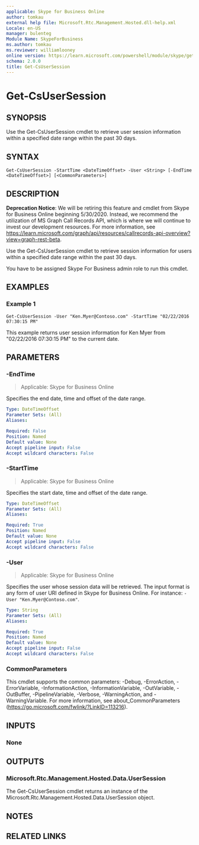 ```yaml
---
applicable: Skype for Business Online
author: tomkau
external help file: Microsoft.Rtc.Management.Hosted.dll-help.xml
Locale: en-US
manager: bulenteg
Module Name: SkypeForBusiness
ms.author: tomkau
ms.reviewer: williamlooney
online version: https://learn.microsoft.com/powershell/module/skype/get-csusersession
schema: 2.0.0
title: Get-CsUserSession
---
```


# Get-CsUserSession

## SYNOPSIS
Use the Get-CsUserSession cmdlet to retrieve user session information within a specified date range within the past 30 days.

## SYNTAX

```
Get-CsUserSession -StartTime <DateTimeOffset> -User <String> [-EndTime <DateTimeOffset>] [<CommonParameters>]
```

## DESCRIPTION
**Deprecation Notice**: We will be retiring this feature and cmdlet from Skype for Business Online beginning 5/30/2020. Instead, we recommend the utilization of MS Graph Call Records API, which is where we will continue to invest our development resources. For more information, see <https://learn.microsoft.com/graph/api/resources/callrecords-api-overview?view=graph-rest-beta>.

Use the Get-CsUserSession cmdlet to retrieve session information for users within a specified date range within the past 30 days.

You have to be assigned Skype For Business admin role to run this cmdlet.

## EXAMPLES

### Example 1
```
Get-CsUserSession -User "Ken.Myer@Contoso.com" -StartTime "02/22/2016 07:30:15 PM"
```

This example returns user session information for Ken Myer from "02/22/2016 07:30:15 PM" to the current date.

## PARAMETERS

### -EndTime

> Applicable: Skype for Business Online

Specifies the end date, time and offset of the date range.

```yaml
Type: DateTimeOffset
Parameter Sets: (All)
Aliases:

Required: False
Position: Named
Default value: None
Accept pipeline input: False
Accept wildcard characters: False
```

### -StartTime

> Applicable: Skype for Business Online

Specifies the start date, time and offset of the date range.

```yaml
Type: DateTimeOffset
Parameter Sets: (All)
Aliases:

Required: True
Position: Named
Default value: None
Accept pipeline input: False
Accept wildcard characters: False
```

### -User

> Applicable: Skype for Business Online

Specifies the user whose session data will be retrieved.
The input format is any form of user URI defined in Skype for Business Online.
For instance: `-User "Ken.Myer@Contoso.com"`.

```yaml
Type: String
Parameter Sets: (All)
Aliases:

Required: True
Position: Named
Default value: None
Accept pipeline input: False
Accept wildcard characters: False
```

### CommonParameters
This cmdlet supports the common parameters: -Debug, -ErrorAction, -ErrorVariable, -InformationAction, -InformationVariable, -OutVariable, -OutBuffer, -PipelineVariable, -Verbose, -WarningAction, and -WarningVariable. For more information, see about_CommonParameters (https://go.microsoft.com/fwlink/?LinkID=113216).

## INPUTS

### None

## OUTPUTS

### Microsoft.Rtc.Management.Hosted.Data.UserSession
The Get-CsUserSession cmdlet returns an instance of the Microsoft.Rtc.Management.Hosted.Data.UserSession object.

## NOTES

## RELATED LINKS
